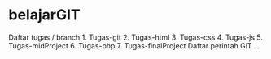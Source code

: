 # belajarGIT
  Daftar tugas / branch
			1. Tugas-git
			2. Tugas-html
			3. Tugas-css
			4. Tugas-js
			5. Tugas-midProject
			6. Tugas-php
			7. Tugas-finalProject
   Daftar perintah GiT
   ...
  
